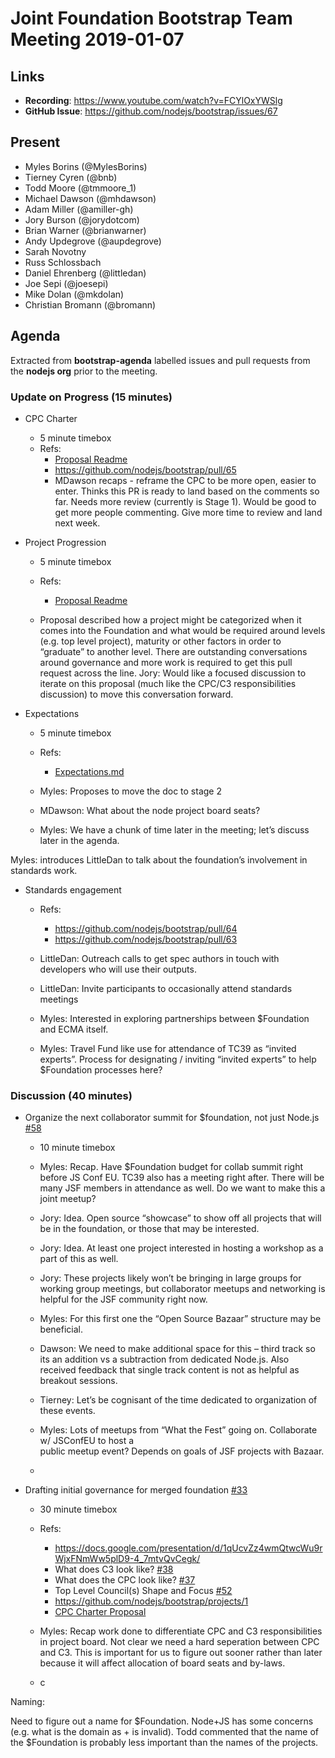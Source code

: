 # Joint Foundation Bootstrap Team Meeting 2019-01-07
## Links

* **Recording**: https://www.youtube.com/watch?v=FCYlOxYWSlg
* **GitHub Issue**: https://github.com/nodejs/bootstrap/issues/67

## Present

- Myles Borins (@MylesBorins)
- Tierney Cyren (@bnb)
- Todd Moore (@tmmoore_1)
- Michael Dawson (@mhdawson)
- Adam Miller (@amiller-gh)
- Jory Burson (@jorydotcom)
- Brian Warner (@brianwarner)
- Andy Updegrove (@aupdegrove)
- Sarah Novotny 
- Russ Schlossbach
- Daniel Ehrenberg (@littledan)
- Joe Sepi (@joesepi)
- Mike Dolan (@mkdolan)
- Christian Bromann (@bromann)

## Agenda

Extracted from **bootstrap-agenda** labelled issues and pull requests from the **nodejs org** prior to the meeting.

### Update on Progress (15 minutes)

* CPC Charter
  - 5 minute timebox
  - Refs:
    - [Proposal Readme](https://github.com/nodejs/bootstrap/blob/master/proposals/mdawson-cpc-charter/README.md)
    - https://github.com/nodejs/bootstrap/pull/65
    - MDawson recaps - reframe the CPC to be more open, easier to enter. 
      Thinks this PR is ready to land based on the comments so far. Needs more
      review (currently is Stage 1). Would be good to get more people commenting.
      Give more time to review and land next week.


* Project Progression
  - 5 minute timebox
  - Refs:
    - [Proposal Readme](https://github.com/nodejs/bootstrap/blob/master/proposals/jorydotcom-PROJECT_PROGRESSION/README.md)

  - Proposal described how a project might be categorized when it comes into the Foundation
    and what would be required around levels (e.g. top level project), maturity or other factors in
    order to “graduate” to another level. There are outstanding conversations around governance
    and more work is required to get this pull request across the line. Jory: Would like a focused
    discussion to iterate on this proposal (much like the CPC/C3 responsibilities discussion) to
    move this conversation forward.

* Expectations
  - 5 minute timebox
  - Refs:
    - [Expectations.md](https://github.com/nodejs/bootstrap/blob/master/proposals/hackygolucky-EXPECTATIONS/EXPECTATIONS.md)

  - Myles: Proposes to move the doc to stage 2
  - MDawson: What about the node project board seats?
  - Myles: We have a chunk of time later in the meeting; let’s discuss later in the agenda.

Myles: introduces LittleDan to talk about the foundation’s involvement in standards work. 

* Standards engagement
  - Refs:
    - https://github.com/nodejs/bootstrap/pull/64
    - https://github.com/nodejs/bootstrap/pull/63

  - LittleDan: Outreach calls to get spec authors in touch with developers who will
     use their outputs.
  - LittleDan: Invite participants to occasionally attend standards meetings
  - Myles: Interested in exploring partnerships between $Foundation and ECMA itself.
  - Myles: Travel Fund like use for attendance of TC39 as “invited experts”. Process
    for designating / inviting “invited experts” to help $Foundation processes here?

### Discussion (40 minutes)

* Organize the next collaborator summit for $foundation, not just Node.js  [#58](https://github.com/nodejs/bootstrap/issues/58)
  - 10 minute timebox

  - Myles: Recap. Have $Foundation budget for collab summit right before JS Conf EU.
    TC39 also has a meeting right after. There will be many JSF members in attendance
    as well. Do we want to make this a joint meetup?
  - Jory: Idea. Open source “showcase” to show off all projects that will be in the foundation,
     or those that may be interested. 
  - Jory: Idea. At least one project interested in hosting a workshop as a part of this as well.
  - Jory: These projects likely won’t be bringing in large groups for working group meetings, but
     collaborator meetups and networking is helpful for the JSF community right now.
  - Myles: For this first one the “Open Source Bazaar” structure may be beneficial.
  - Dawson: We need to make additional space for this – third track so its an addition vs a 
    subtraction  from dedicated Node.js. Also received feedback that single track content
    is not as helpful as breakout sessions.
  - Tierney: Let’s be cognisant of the time dedicated to organization of these events.
  - Myles: Lots of meetups from “What the Fest” going on. Collaborate w/ JSConfEU to host a   
    public meetup event? Depends on goals of JSF projects with Bazaar.
  - 

* Drafting initial governance for merged foundation [#33](https://github.com/nodejs/bootstrap/issues/33)
  - 30 minute timebox
  - Refs:
    - https://docs.google.com/presentation/d/1qUcvZz4wmQtwcWu9rWjxFNmWw5plD9-4_7mtvQvCegk/
    - What does C3 look like? [#38](https://github.com/nodejs/bootstrap/issues/38)
    - What does the CPC look like? [#37](https://github.com/nodejs/bootstrap/issues/37)
    - Top Level Council(s) Shape and Focus [#52](https://github.com/nodejs/bootstrap/issues/52)
    - https://github.com/nodejs/bootstrap/projects/1
    - [CPC Charter Proposal](https://github.com/nodejs/bootstrap/blob/master/proposals/mdawson-cpc-charter/README.md)

  - Myles: Recap work done to differentiate CPC and C3 responsibilities in project board. Not
    clear we need a hard seperation between CPC and C3. This is important for us to figure out 
    sooner rather than later because it will affect allocation of board seats and by-laws.
  - c 

Naming:

Need to figure out a name for $Foundation. Node+JS has some concerns (e.g. what is the domain as + is invalid). Todd commented that the name of the $Foundation is probably less important than the names of the projects. 
